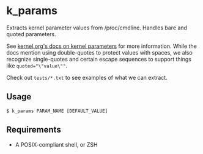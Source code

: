 # k_params

Extracts kernel parameter values from /proc/cmdline. Handles bare and quoted
parameters.

See [kernel.org's docs on kernel parameters](
https://www.kernel.org/doc/html/latest/admin-guide/kernel-parameters.html) for
more information. While the docs mention using double-quotes to protect values
with spaces, we also recognize single-quotes and certain escape sequences to
support things like `quoted="\"value\""`.

Check out `tests/*.txt` to see examples of what we can extract.

## Usage

`$ k_params PARAM_NAME [DEFAULT_VALUE]`

## Requirements

* A POSIX-compliant shell, or ZSH

